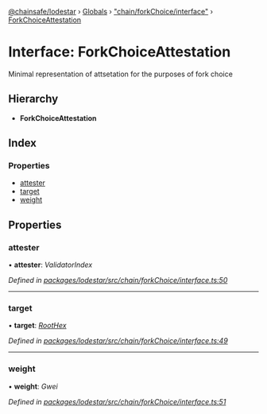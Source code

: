 [@chainsafe/lodestar](../README.md) › [Globals](../globals.md) › ["chain/forkChoice/interface"](../modules/_chain_forkchoice_interface_.md) › [ForkChoiceAttestation](_chain_forkchoice_interface_.forkchoiceattestation.md)

# Interface: ForkChoiceAttestation

Minimal representation of attsetation for the purposes of fork choice

## Hierarchy

* **ForkChoiceAttestation**

## Index

### Properties

* [attester](_chain_forkchoice_interface_.forkchoiceattestation.md#attester)
* [target](_chain_forkchoice_interface_.forkchoiceattestation.md#target)
* [weight](_chain_forkchoice_interface_.forkchoiceattestation.md#weight)

## Properties

###  attester

• **attester**: *ValidatorIndex*

*Defined in [packages/lodestar/src/chain/forkChoice/interface.ts:50](https://github.com/ChainSafe/lodestar/blob/e2d6cf7/packages/lodestar/src/chain/forkChoice/interface.ts#L50)*

___

###  target

• **target**: *[RootHex](../modules/_chain_forkchoice_interface_.md#roothex)*

*Defined in [packages/lodestar/src/chain/forkChoice/interface.ts:49](https://github.com/ChainSafe/lodestar/blob/e2d6cf7/packages/lodestar/src/chain/forkChoice/interface.ts#L49)*

___

###  weight

• **weight**: *Gwei*

*Defined in [packages/lodestar/src/chain/forkChoice/interface.ts:51](https://github.com/ChainSafe/lodestar/blob/e2d6cf7/packages/lodestar/src/chain/forkChoice/interface.ts#L51)*
